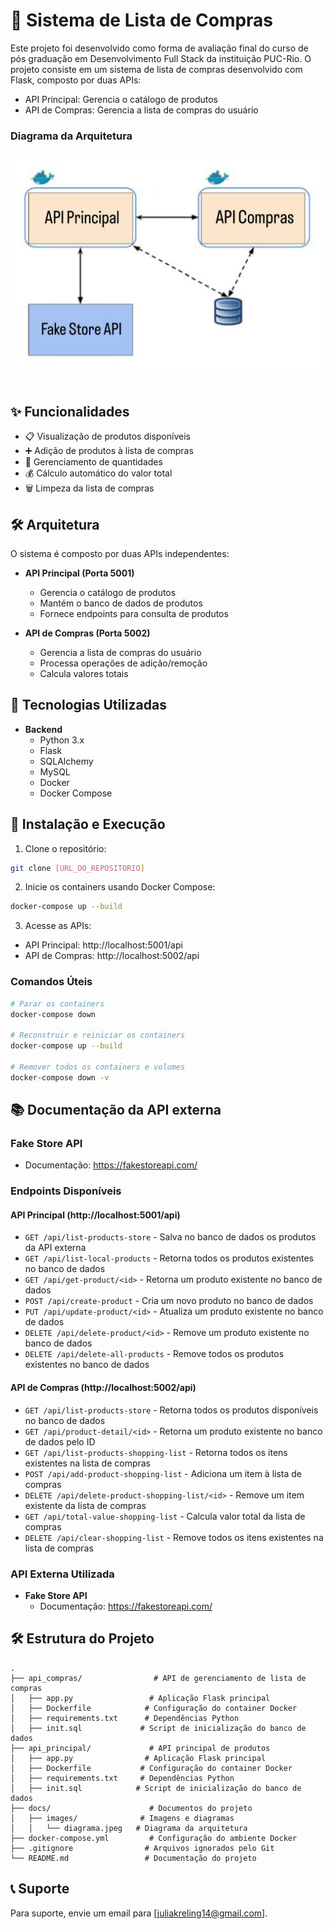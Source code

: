 # 🛒 Sistema de Lista de Compras

Este projeto foi desenvolvido como forma de avaliação final do curso de pós graduação em Desenvolvimento Full Stack da instituição PUC-Rio.
O projeto consiste em um sistema de lista de compras desenvolvido com Flask, composto por duas APIs:
- API Principal: Gerencia o catálogo de produtos
- API de Compras: Gerencia a lista de compras do usuário


### Diagrama da Arquitetura
![Diagrama da Arquitetura](docs/images/diagrama.jpeg)

## ✨ Funcionalidades

- 📋 Visualização de produtos disponíveis
- ➕ Adição de produtos à lista de compras
- 🔄 Gerenciamento de quantidades
- 💰 Cálculo automático do valor total
- 🗑️ Limpeza da lista de compras

## 🛠️ Arquitetura

O sistema é composto por duas APIs independentes:

- **API Principal (Porta 5001)**
  - Gerencia o catálogo de produtos
  - Mantém o banco de dados de produtos
  - Fornece endpoints para consulta de produtos

- **API de Compras (Porta 5002)**
  - Gerencia a lista de compras do usuário
  - Processa operações de adição/remoção
  - Calcula valores totais

## 🚀 Tecnologias Utilizadas

- **Backend**
  - Python 3.x
  - Flask
  - SQLAlchemy
  - MySQL
  - Docker
  - Docker Compose

## 🔧 Instalação e Execução

1. Clone o repositório:
```bash
git clone [URL_DO_REPOSITORIO]
```

2. Inicie os containers usando Docker Compose:
```bash
docker-compose up --build
```

3. Acesse as APIs:
- API Principal: http://localhost:5001/api
- API de Compras: http://localhost:5002/api

### Comandos Úteis

```bash
# Parar os containers
docker-compose down

# Reconstruir e reiniciar os containers
docker-compose up --build

# Remover todos os containers e volumes
docker-compose down -v
```

## 📚 Documentação da API externa

### Fake Store API
- Documentação: https://fakestoreapi.com/


### Endpoints Disponíveis

#### API Principal (http://localhost:5001/api)
- `GET /api/list-products-store` - Salva no banco de dados os produtos da API externa
- `GET /api/list-local-products` - Retorna todos os produtos existentes no banco de dados
- `GET /api/get-product/<id>` - Retorna um produto existente no banco de dados
- `POST /api/create-product` - Cria um novo produto no banco de dados
- `PUT /api/update-product/<id>` - Atualiza um produto existente no banco de dados
- `DELETE /api/delete-product/<id>` - Remove um produto existente no banco de dados
- `DELETE /api/delete-all-products` - Remove todos os produtos existentes no banco de dados

#### API de Compras (http://localhost:5002/api)
- `GET /api/list-products-store` - Retorna todos os produtos disponíveis no banco de dados
- `GET /api/product-detail/<id>` - Retorna um produto existente no banco de dados pelo ID
- `GET /api/list-products-shopping-list` - Retorna todos os itens existentes na lista de compras
- `POST /api/add-product-shopping-list` - Adiciona um item à lista de compras
- `DELETE /api/delete-product-shopping-list/<id>` - Remove um item existente da lista de compras
- `GET /api/total-value-shopping-list` - Calcula valor total da lista de compras
- `DELETE /api/clear-shopping-list` - Remove todos os itens existentes na lista de compras

### API Externa Utilizada
- **Fake Store API**
  - Documentação: https://fakestoreapi.com/

## 🛠️ Estrutura do Projeto

```
.
├── api_compras/                # API de gerenciamento de lista de compras
│   ├── app.py                 # Aplicação Flask principal
│   ├── Dockerfile            # Configuração do container Docker
│   ├── requirements.txt      # Dependências Python
│   ├── init.sql             # Script de inicialização do banco de dados
├── api_principal/             # API principal de produtos
│   ├── app.py                # Aplicação Flask principal
│   ├── Dockerfile           # Configuração do container Docker
│   ├── requirements.txt     # Dependências Python
│   ├── init.sql            # Script de inicialização do banco de dados
├── docs/                      # Documentos do projeto
│   ├── images/              # Imagens e diagramas
│   │   └── diagrama.jpeg   # Diagrama da arquitetura
├── docker-compose.yml         # Configuração do ambiente Docker
├── .gitignore                # Arquivos ignorados pelo Git
└── README.md                 # Documentação do projeto
```

## 📞 Suporte

Para suporte, envie um email para [juliakreling14@gmail.com]. 